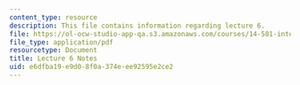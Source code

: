```yaml
---
content_type: resource
description: This file contains information regarding lecture 6.
file: https://ol-ocw-studio-app-qa.s3.amazonaws.com/courses/14-581-international-economics-i-spring-2013/e6dfba19e9d08f0a374eee92595e2ce2_MIT14_581S13_classnotes6.pdf
file_type: application/pdf
resourcetype: Document
title: Lecture 6 Notes
uid: e6dfba19-e9d0-8f0a-374e-ee92595e2ce2
---
```

